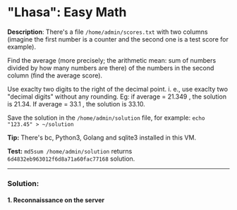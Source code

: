 # "Lhasa": Easy Math

**Description**: There's a file `/home/admin/scores.txt` with two columns (imagine the first number is a counter and the second one is a test score for example).  

Find the average (more precisely; the arithmetic mean: sum of numbers divided by how many numbers are there) of the numbers in the second column (find the average score).  

Use exaclty two digits to the right of the decimal point. i. e., use exaclty two "decimal digits" without any rounding. Eg: if average = 21.349 , the solution is 21.34. If average = 33.1 , the solution is 33.10.  

Save the solution in the `/home/admin/solution` file, for example: `echo "123.45" > ~/solution`  

**Tip:** There's bc, Python3, Golang and sqlite3 installed in this VM.  

**Test:** `md5sum /home/admin/solution` returns `6d4832eb963012f6d8a71a60fac77168` solution.  

---

### Solution:
#### 1. Reconnaissance on the server

